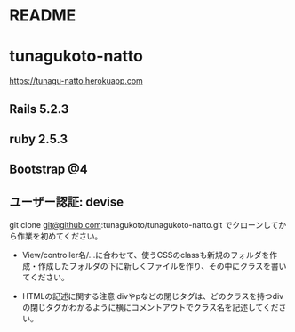 # README
# tunagukoto-natto
https://tunagu-natto.herokuapp.com

## Rails 5.2.3
## ruby 2.5.3
## Bootstrap @4
## ユーザー認証: devise 


git clone git@github.com:tunagukoto/tunagukoto-natto.git
でクローンしてから作業を初めてください。

* View/controller名/...に合わせて、使うCSSのclassも新規のフォルダを作成・作成したフォルダの下に新しくファイルを作り、その中にクラスを書いてください。

* HTMLの記述に関する注意
divやpなどの閉じタグは、どのクラスを持つdivの閉じタグかわかるように横にコメントアウトでクラス名を記述してください。
